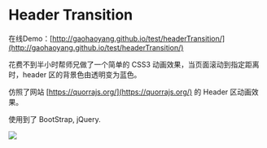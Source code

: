 # Header Transition

在线Demo：[http://gaohaoyang.github.io/test/headerTransition/](http://gaohaoyang.github.io/test/headerTransition/)

花费不到半小时帮师兄做了一个简单的 CSS3 动画效果，当页面滚动到指定距离时，header 区的背景色由透明变为蓝色。

仿照了网站 [https://quorrajs.org/](https://quorrajs.org/) 的 Header 区动画效果。

使用到了 BootStrap, jQuery.

![](https://ooo.0o0.ooo/2016/06/20/5768c1597d1fe.png)
